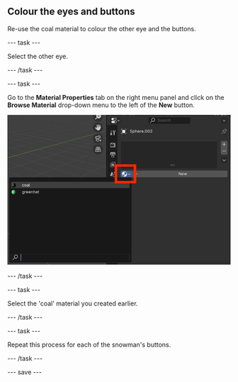 ## Colour the eyes and buttons

Re-use the coal material to colour the other eye and the buttons.

--- task ---

Select the other eye.

--- /task ---

--- task ---

Go to the **Material Properties** tab on the right menu panel and click on the **Browse Material** drop-down menu to the left of the **New** button.

![Reselect the material](images/blender-sphere-material-reselect.png)

--- /task ---

--- task ---

Select the 'coal' material you created earlier.

--- /task ---

--- task ---

Repeat this process for each of the snowman's buttons.

--- /task ---

--- save ---